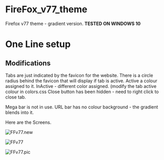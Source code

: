 # FireFox_v77_theme
Firefox v77 theme - gradient version. **TESTED ON WINDOWS 10**

# One Line setup

## Modifications

Tabs are just indicated by the favicon for the website.
There is a circle radius behind the favicon that will display if tab is active.
Active a colour assigned to it.  InActive - different color assigned. (modify the tab active colour in colors.css
Close button has been hidden - need to right click to close tab.

Mega bar is not in use.
URL bar has no colour background - the gradient blends into it.

Here are the Screens.

![FFv77.new](https://i.imgur.com/CkynYf8.jpg "URL dropdown")


![FFv77](https://i.imgur.com/2NrgeNG.jpg "URL dropdown")


![FFv77.pic](https://i.imgur.com/Jg8xIDk.png "Dropdown Menu")


